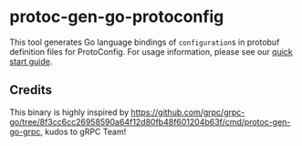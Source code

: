 # protoc-gen-go-protoconfig

This tool generates Go language bindings of `configuration`s in protobuf definition files for ProtoConfig. For usage information, please see our [quick start guide](../../README.md#go).

## Credits

This binary is highly inspired by https://github.com/grpc/grpc-go/tree/8f3cc6cc26958590a64f12d80fb48f601204b63f/cmd/protoc-gen-go-grpc, kudos to gRPC Team!